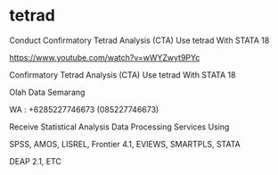 # tetrad
Conduct Confirmatory Tetrad Analysis (CTA) Use tetrad With STATA 18

https://www.youtube.com/watch?v=wWYZwyt9PYc

Confirmatory Tetrad Analysis (CTA) Use tetrad With STATA 18

Olah Data Semarang

WA : +6285227746673 (085227746673)

Receive Statistical Analysis Data Processing Services Using

SPSS, AMOS, LISREL, Frontier 4.1, EVIEWS, SMARTPLS, STATA

DEAP 2.1, ETC
